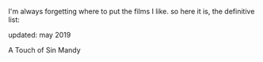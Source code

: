 I'm always forgetting where to put the films I like.
so here it is, the definitive list:

updated: may 2019

A Touch of Sin
Mandy



